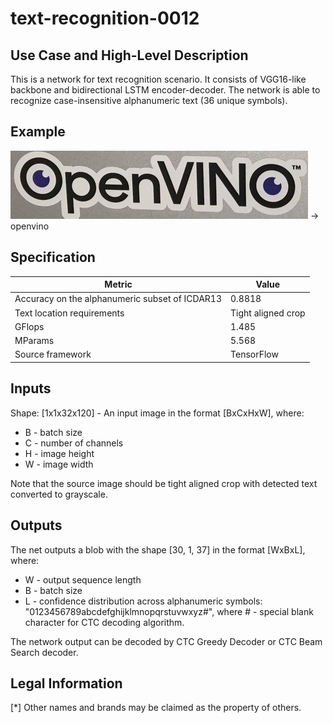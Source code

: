 # text-recognition-0012

## Use Case and High-Level Description

This is a network for text recognition scenario. It consists of VGG16-like backbone and bidirectional LSTM encoder-decoder.
The network is able to recognize case-insensitive alphanumeric text (36 unique symbols).

## Example

![](./openvino.jpg) -> openvino

## Specification

| Metric                                         | Value              |
|------------------------------------------------|--------------------|
| Accuracy on the alphanumeric subset of ICDAR13 | 0.8818             |
| Text location requirements                     | Tight aligned crop |
| GFlops                                         | 1.485              |
| MParams                                        | 5.568              |
| Source framework                               | TensorFlow         |

## Inputs

Shape: [1x1x32x120] - An input image in the format [BxCxHxW],
where:
  - B - batch size
  - C - number of channels
  - H - image height
  - W - image width

Note that the source image should be tight aligned crop with detected text converted to grayscale.

## Outputs
The net outputs a blob with the shape [30, 1, 37] in the format [WxBxL],
where:
  - W - output sequence length
  - B - batch size
  - L - confidence distribution across alphanumeric symbols: "0123456789abcdefghijklmnopqrstuvwxyz#", where # - special blank character for CTC decoding algorithm.

The network output can be decoded by CTC Greedy Decoder or CTC Beam Search decoder.

## Legal Information
[*] Other names and brands may be claimed as the property of others.
